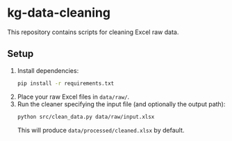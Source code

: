 # kg-data-cleaning

This repository contains scripts for cleaning Excel raw data.

## Setup

1. Install dependencies:
   ```bash
   pip install -r requirements.txt
   ```
2. Place your raw Excel files in `data/raw/`.
3. Run the cleaner specifying the input file (and optionally the output path):
   ```bash
   python src/clean_data.py data/raw/input.xlsx
   ```
   This will produce `data/processed/cleaned.xlsx` by default.


